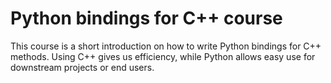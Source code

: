 # Python bindings for C++ course

This course is a short introduction on how to write Python bindings for C++
methods. Using C++ gives us efficiency, while Python allows easy use for
downstream projects or end users.
